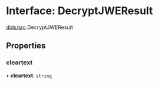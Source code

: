 # Interface: DecryptJWEResult

[dids/src](../modules/dids_src.md).DecryptJWEResult

## Properties

### cleartext

• **cleartext**: `string`

